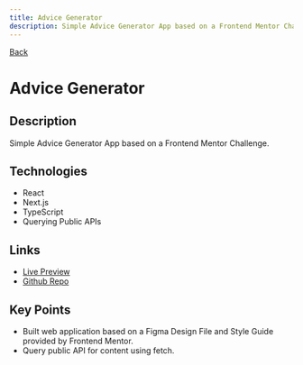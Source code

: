```yaml
---
title: Advice Generator
description: Simple Advice Generator App based on a Frontend Mentor Challenge.
---
```


[Back](/projects)

# Advice Generator

## Description

Simple Advice Generator App based on a Frontend Mentor Challenge.

## Technologies

- React
- Next.js
- TypeScript
- Querying Public APIs

## Links

- [Live Preview](https://advice-generator-davidtaing.vercel.app/)
- [Github Repo](https://github.com/davidtaing/advice-generator)

## Key Points

- Built web application based on a Figma Design File and Style Guide provided by Frontend Mentor.
- Query public API for content using fetch.
